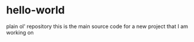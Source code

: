 # hello-world
plain ol' repository
this is the main source code for a new project that I am working on
